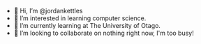- 👋 Hi, I’m @jordankettles
- 👀 I’m interested in learning computer science.
- 🌱 I’m currently learning at The University of Otago.
- 💞️ I’m looking to collaborate on nothing right now, I'm too busy!

<!---
jordankettles/jordankettles is a ✨ special ✨ repository because its `README.md` (this file) appears on your GitHub profile.
You can click the Preview link to take a look at your changes.
--->
